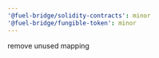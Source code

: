 ```yaml
---
'@fuel-bridge/solidity-contracts': minor
'@fuel-bridge/fungible-token': minor
---
```


remove unused mapping
